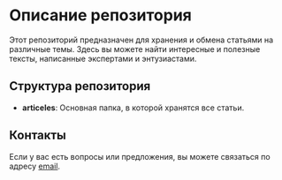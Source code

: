 # Описание репозитория

Этот репозиторий предназначен для хранения и обмена статьями на различные темы. Здесь вы можете найти интересные и полезные тексты, написанные экспертами и энтузиастами.

## Структура репозитория

- **articeles**: Основная папка, в которой хранятся все статьи.

## Контакты

Если у вас есть вопросы или предложения, вы можете связаться по адресу [email](mailto:kovalpv@mail.ru).
